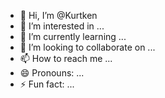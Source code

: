 - 👋 Hi, I’m @Kurtken
- 👀 I’m interested in ...
- 🌱 I’m currently learning ...
- 💞️ I’m looking to collaborate on ...
- 📫 How to reach me ...
- 😄 Pronouns: ...
- ⚡ Fun fact: ...

<!---
Kurtken/Kurtken is a ✨ special ✨ repository because its `README.md` (this file) appears on your GitHub profile.
You can click the Preview link to take a look at your changes.
--->
